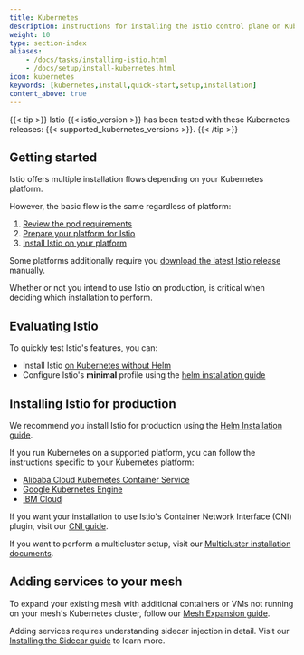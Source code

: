 ```yaml
---
title: Kubernetes
description: Instructions for installing the Istio control plane on Kubernetes and adding virtual machines into the mesh.
weight: 10
type: section-index
aliases:
    - /docs/tasks/installing-istio.html
    - /docs/setup/install-kubernetes.html
icon: kubernetes
keywords: [kubernetes,install,quick-start,setup,installation]
content_above: true
---
```


{{< tip >}}
Istio {{< istio_version >}} has been tested with these Kubernetes releases: {{< supported_kubernetes_versions >}}.
{{< /tip >}}

## Getting started

Istio offers multiple installation flows depending on your Kubernetes platform.

However, the basic flow is the same regardless of platform:

1. [Review the pod requirements](/docs/setup/kubernetes/additional-setup/requirements/)
1. [Prepare your platform for Istio](/docs/setup/kubernetes/platform-setup/)
1. [Install Istio on your platform](/docs/setup/kubernetes/)

Some platforms additionally require you [download the latest Istio release](/docs/setup/kubernetes/download-release/)
manually.

Whether or not you intend to use Istio on production, is critical when deciding
which installation to perform.

## Evaluating Istio

To quickly test Istio's features, you can:

- Install Istio [on Kubernetes without Helm](/docs/setup/kubernetes/install/kubernetes/)
- Configure Istio's **minimal** profile using the [helm installation guide](/docs/setup/kubernetes/install/helm/)

## Installing Istio for production

We recommend you install Istio for production using the
[Helm Installation guide](/docs/setup/kubernetes/install/helm/).

If you run Kubernetes on a supported platform, you can follow the instructions
specific to your Kubernetes platform:

- [Alibaba Cloud Kubernetes Container Service](/docs/setup/kubernetes/install/platform/alicloud/)
- [Google Kubernetes Engine](/docs/setup/kubernetes/install/platform/gke/)
- [IBM Cloud](/docs/setup/kubernetes/install/platform/ibm/)

If you want your installation to use Istio's Container Network Interface
(CNI) plugin, visit our [CNI guide](/docs/setup/kubernetes/additional-setup/cni/).

If you want to perform a multicluster setup, visit our
[Multicluster installation documents](/docs/setup/kubernetes/install/multicluster/).

## Adding services to your mesh

To expand your existing mesh with additional containers or VMs not running on
your mesh's Kubernetes cluster, follow our [Mesh Expansion guide](/docs/setup/kubernetes/additional-setup/mesh-expansion/).

Adding services requires understanding sidecar injection in detail. Visit our
[Installing the Sidecar guide](/docs/setup/kubernetes/additional-setup/sidecar-injection/)
to learn more.
